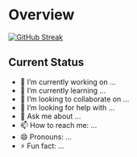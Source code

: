# Overview

[![GitHub Streak](https://github-readme-streak-stats.herokuapp.com?user=Zinath22&theme=darcula)](https://git.io/streak-stats)
 

## Current Status

- 🔭 I’m currently working on ...
- 🌱 I’m currently learning ...
- 👯 I’m looking to collaborate on ...
- 🤔 I’m looking for help with ...
- 💬 Ask me about ...
- 📫 How to reach me: ...
- 😄 Pronouns: ...
- ⚡ Fun fact: ...


